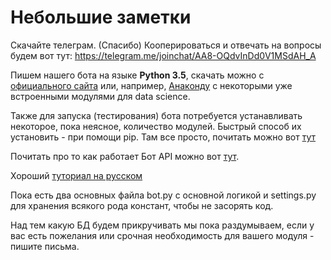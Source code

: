 # Небольшие заметки

Скачайте телеграм. (Спасибо)
Кооперироваться и отвечать на вопросы будем вот тут: https://telegram.me/joinchat/AA8-OQdvInDd0V1MSdAH_A



Пишем нашего бота на языке **Python 3.5**, скачать можно с [официального сайта](https://www.python.org/downloads/) или, например, [Анаконду](https://www.continuum.io/downloads)
с некоторыми уже встроенными модулями для data science.

Также для запуска (тестирования) бота потребуется устанавливать некоторое, пока неясное, количество модулей. Быстрый способ их установить - при помощи pip. Там все просто, почитать можно вот [тут](https://pythonworld.ru/osnovy/pip.html)

Почитать про то как работает Бот API можно вот [тут](https://core.telegram.org/bots/api).

Хороший [туториал на русском](https://www.gitbook.com/book/kondra007/telegram-bot-lessons/details) 

Пока есть два основных файла bot.py с основной логикой и settings.py для хранения всякого рода констант, чтобы не засорять код.

Над тем какую БД будем прикручивать мы пока раздумываем, если у вас есть пожелания или срочная необходимость для вашего модуля - пишите письма. 
